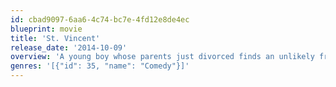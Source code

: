 ```yaml
---
id: cbad9097-6aa6-4c74-bc7e-4fd12e8de4ec
blueprint: movie
title: 'St. Vincent'
release_date: '2014-10-09'
overview: 'A young boy whose parents just divorced finds an unlikely friend and mentor in the misanthropic, bawdy, hedonistic, war veteran who lives next door.'
genres: '[{"id": 35, "name": "Comedy"}]'
---
```

